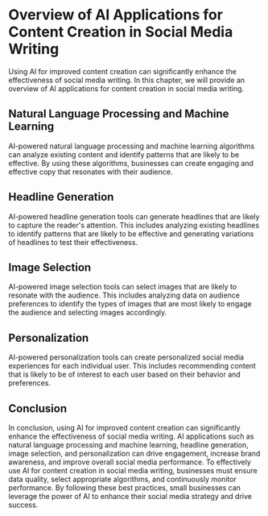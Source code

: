 Overview of AI Applications for Content Creation in Social Media Writing
===========================================================================================================================

Using AI for improved content creation can significantly enhance the effectiveness of social media writing. In this chapter, we will provide an overview of AI applications for content creation in social media writing.

Natural Language Processing and Machine Learning
------------------------------------------------

AI-powered natural language processing and machine learning algorithms can analyze existing content and identify patterns that are likely to be effective. By using these algorithms, businesses can create engaging and effective copy that resonates with their audience.

Headline Generation
-------------------

AI-powered headline generation tools can generate headlines that are likely to capture the reader's attention. This includes analyzing existing headlines to identify patterns that are likely to be effective and generating variations of headlines to test their effectiveness.

Image Selection
---------------

AI-powered image selection tools can select images that are likely to resonate with the audience. This includes analyzing data on audience preferences to identify the types of images that are most likely to engage the audience and selecting images accordingly.

Personalization
---------------

AI-powered personalization tools can create personalized social media experiences for each individual user. This includes recommending content that is likely to be of interest to each user based on their behavior and preferences.

Conclusion
----------

In conclusion, using AI for improved content creation can significantly enhance the effectiveness of social media writing. AI applications such as natural language processing and machine learning, headline generation, image selection, and personalization can drive engagement, increase brand awareness, and improve overall social media performance. To effectively use AI for content creation in social media writing, businesses must ensure data quality, select appropriate algorithms, and continuously monitor performance. By following these best practices, small businesses can leverage the power of AI to enhance their social media strategy and drive success.
